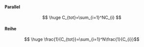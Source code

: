 #### Parallel
$$
\huge C_{tot}=\sum_{i=1}^NC_{i}
$$
#### Reihe
$$
\huge \frac{1}{C_{tot}}=\sum_{i=1}^N\frac{1}{C_{i}}$$

